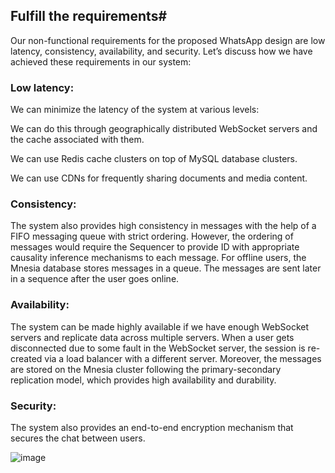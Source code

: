 ## Fulfill the requirements#
Our non-functional requirements for the proposed WhatsApp design are low latency, consistency, availability, and security. Let’s discuss how we have achieved these requirements in our system:

### Low latency: 
We can minimize the latency of the system at various levels:

We can do this through geographically distributed WebSocket servers and the cache associated with them.

We can use Redis cache clusters on top of MySQL database clusters.

We can use CDNs for frequently sharing documents and media content.

### Consistency: 
The system also provides high consistency in messages with the help of a FIFO messaging queue with strict ordering. However, the ordering of messages would require the Sequencer to provide ID with appropriate causality inference mechanisms to each message. For offline users, the Mnesia database stores messages in a queue. The messages are sent later in a sequence after the user goes online.

### Availability: 
The system can be made highly available if we have enough WebSocket servers and replicate data across multiple servers. When a user gets disconnected due to some fault in the WebSocket server, the session is re-created via a load balancer with a different server. Moreover, the messages are stored on the Mnesia cluster following the primary-secondary replication model, which provides high availability and durability.

### Security: 
The system also provides an end-to-end encryption mechanism that secures the chat between users.

![image](https://user-images.githubusercontent.com/33947539/200180968-cadf3b32-f69c-49eb-9a03-cd62ec584172.png)

